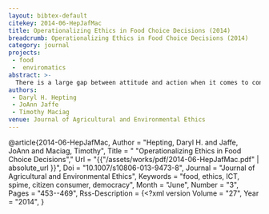 ```yaml
---
layout: bibtex-default
citekey: 2014-06-HepJafMac
title: Operationalizing Ethics in Food Choice Decisions (2014)
breadcrumb: Operationalizing Ethics in Food Choice Decisions (2014)
category: journal
projects:
 - food
 -  enviromatics
abstract: >-
  There is a large gap between attitude and action when it comes to consumer purchases of ethical food. Amongst the various aspects of this gap, this paper focuses on the difficulty in knowing enough about the various dimensions of food production, distribution and consumption to make an ethical food purchasing decision. There is neither one universal definition of ethical food. We suggest that it is possible to support consumers in operationalizing their own ethics of food with the use of appropriate information and communication technology. We consider eggs as an example because locally produced options are available to many people on every continent. We consider the dimensions upon which food ethics may be constructed, then discuss the information required to assess it and the tools that can support it. We then present an overview of opportunities for design of a new software tool. Finally, we offer some points for discussion and future work.
authors:
 - Daryl H. Hepting
 - JoAnn Jaffe
 - Timothy Maciag
venue: Journal of Agricultural and Environmental Ethics
---
```

@article{2014-06-HepJafMac,
	Author =  "Hepting, Daryl H. and Jaffe, JoAnn and Maciag, Timothy",
	Title = " "Operationalizing Ethics in Food Choice Decisions","
	Url = \"{{"/assets/works/pdf/2014-06-HepJafMac.pdf" | absolute_url }}\",
	Doi =  "10.1007/s10806-013-9473-8",
	Journal =  "Journal of Agricultural and Environmental Ethics",
	Keywords =  "food, ethics, ICT, spime, citizen consumer, democracy",
	Month =  "June",
	Number =  "3",
	Pages =  "453--469",
	Rss-Description =  {<?xml version
	Volume =  "27",
	Year =  "2014",
}
